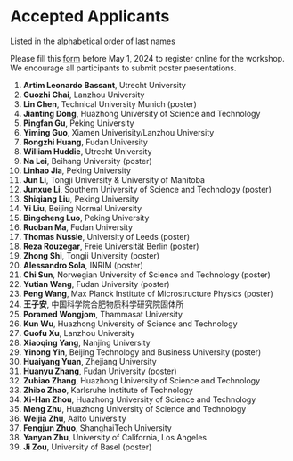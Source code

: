 # Accepted Applicants 

Listed in the alphabetical order of last names

Please fill this [form](https://forms.office.com/r/ViypDDve5B) before May 1, 2024 to register online for the workshop. We encourage all participants to submit poster presentations.

1. **Artim Leonardo Bassant**, Utrecht University
1. **Guozhi Chai**, Lanzhou University
1. **Lin Chen**, Technical University Munich (poster)
1. **Jianting Dong**, Huazhong University of Science and Technology
1. **Pingfan Gu**, Peking University
1. **Yiming Guo**, Xiamen Univerisity/Lanzhou University
1. **Rongzhi Huang**, Fudan University
1. **William Huddie**, Utrecht University
1. **Na Lei**, Beihang University (poster)
1. **Linhao Jia**, Peking University
1. **Jun Li**, Tongji University & University of Manitoba
1. **Junxue Li**, Southern University of Science and Technology (poster)
1. **Shiqiang Liu**, Peking University
1. **Yi Liu**, Beijing Normal University
1. **Bingcheng Luo**, Peking University
1. **Ruoban Ma**, Fudan University
1. **Thomas Nussle**, University of Leeds (poster)
1. **Reza Rouzegar**, Freie Universität Berlin (poster)
1. **Zhong Shi**, Tongji University (poster)
1. **Alessandro Sola**, INRIM (poster)
1. **Chi Sun**, Norwegian University of Science and Technology (poster)
1. **Yutian Wang**, Fudan University (poster)
1. **Peng Wang**, Max Planck Institute of Microstructure Physics (poster)
1. **王子安**, 中国科学院合肥物质科学研究院固体所
1. **Poramed Wongjom**,	Thammasat University
1. **Kun Wu**, Huazhong University of Science and Technology
1. **Guofu Xu**, Lanzhou University
1. **Xiaoqing Yang**, Nanjing University
1. **Yinong Yin**, Beijing Technology and Business University (poster)
1. **Huaiyang Yuan**, Zhejiang University
1. **Huanyu Zhang**, Fudan University (poster)
1. **Zubiao Zhang**, Huazhong University of Science and Technology
1. **Zhibo Zhao**, Karlsruhe Institute of Technology
1. **Xi-Han Zhou**,	Huazhong University of Science and Technology
1. **Meng Zhu**, Huazhong University of Science and Technology
1. **Weijia Zhu**, Aalto University
1. **Fengjun Zhuo**, ShanghaiTech University
1. **Yanyan Zhu**, University of California, Los Angeles
1. **Ji Zou**, University of Basel (poster)